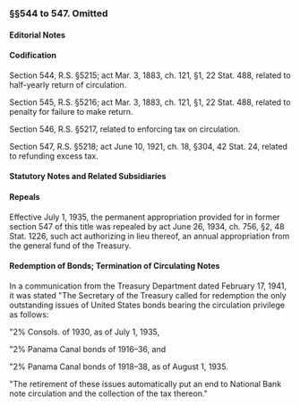 ### §§544 to 547. Omitted ###

#### **Editorial Notes** ####

#### Codification ####

Section 544, R.S. §5215; act Mar. 3, 1883, ch. 121, §1, 22 Stat. 488, related to half-yearly return of circulation.

Section 545, R.S. §5216; act Mar. 3, 1883, ch. 121, §1, 22 Stat. 488, related to penalty for failure to make return.

Section 546, R.S. §5217, related to enforcing tax on circulation.

Section 547, R.S. §5218; act June 10, 1921, ch. 18, §304, 42 Stat. 24, related to refunding excess tax.

#### **Statutory Notes and Related Subsidiaries** ####

#### Repeals ####

Effective July 1, 1935, the permanent appropriation provided for in former section 547 of this title was repealed by act June 26, 1934, ch. 756, §2, 48 Stat. 1226, such act authorizing in lieu thereof, an annual appropriation from the general fund of the Treasury.

#### Redemption of Bonds; Termination of Circulating Notes ####

In a communication from the Treasury Department dated February 17, 1941, it was stated "The Secretary of the Treasury called for redemption the only outstanding issues of United States bonds bearing the circulation privilege as follows:

"2% Consols. of 1930, as of July 1, 1935,

"2% Panama Canal bonds of 1916–36, and

"2% Panama Canal bonds of 1918–38, as of August 1, 1935.

"The retirement of these issues automatically put an end to National Bank note circulation and the collection of the tax thereon."